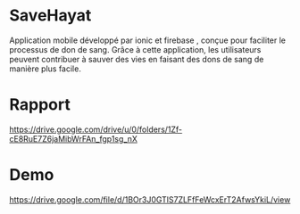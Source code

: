 # SaveHayat 
Application mobile développé par ionic et firebase , conçue pour faciliter le processus de don de sang. Grâce à cette application, les utilisateurs peuvent contribuer à sauver des vies en faisant des dons de sang de manière plus facile.

# Rapport
https://drive.google.com/drive/u/0/folders/1Zf-cE8RuE7Z6jaMibWrFAn_fgp1sg_nX

# Demo
https://drive.google.com/file/d/1BOr3J0GTlS7ZLFfFeWcxErT2AfwsYkiL/view
